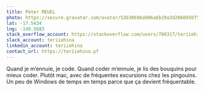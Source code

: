 ```yaml
---
title: Peter MEUEL
photo: https://secure.gravatar.com/avatar/53b38696a906a6b29a3d2860956f5621?size=800
lat: -17.5434
lng: -149.5683
stack_overflow_account: https://stackoverflow.com/users/700317/teriiehina
slack_account: teriiehina
linkedin_account: teriiehina
contact_url: https://teriiehina.pf
---
```

Quand je m’ennuie, je code. Quand coder m’ennuie, je lis des bouquins pour mieux coder. Plutôt mac, avec de fréquentes excursions chez les pingouins. Un peu de Windows de temps en temps parce que ça devient fréquentable.